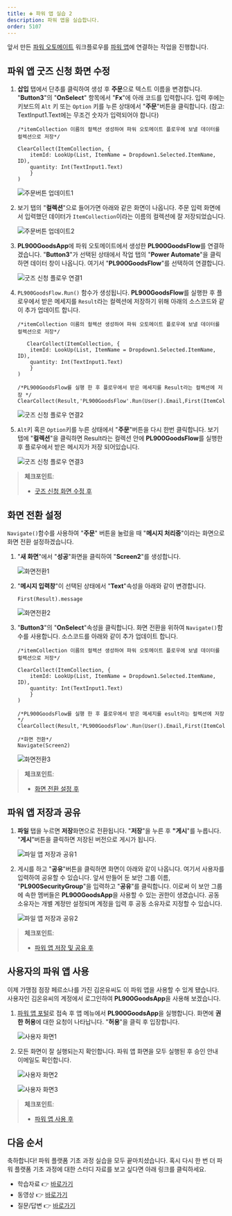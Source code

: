 ```yaml
---
title: ➕ 파워 앱 실습 2
description: 파워 앱을 실습합니다.
order: 5107
---
```


앞서 만든 [파워 오토메이트][pau] 워크플로우를 [파워 앱][pas]에 연결하는 작업을 진행합니다.


## 파워 앱 굿즈 신청 화면 수정 ##

1. **삽입** 탭에서 단추를 클릭하여 생성 후 **주문**으로 텍스트 이름을 변경합니다. "**Button3**"의 "**OnSelect**" 항목에서 "**Fx**"에 아래 코드를 입력합니다. 입력 후에는 키보드의 `Alt` 키 또는 `Option` 키를 누른 상태에서 "**주문**"버튼을 클릭합니다. (참고: TextInput1.Text에는 무조건 숫자가 입력되어야 합니다) 

    ```
    /*itemCollection 이름의 컬렉션 생성하여 파워 오토메이트 플로우에 보낼 데이터를 컬렉션으로 저장*/
    
    ClearCollect(ItemCollection, {
        itemId: LookUp(List, ItemName = Dropdown1.Selected.ItemName, ID),
        quantity: Int(TextInput1.Text)
        }
    )
    ```

    ![주문버튼 업데이트1][image-01]

2. 보기 탭의 "**컬렉션**"으로 들어가면 아래와 같은 화면이 나옵니다. 주문 입력 화면에서 입력했던 데이터가 `ItemCollection`이라는 이름의 컬렉션에 잘 저장되었습니다.

    ![주문버튼 업데이트2][image-02]

3. **PL900GoodsApp**에 파워 오토메이트에서 생성한 **PL900GoodsFlow**를 연결하겠습니다. "**Button3**"가 선택된 상태에서 작업 탭의 "**Power Automate**"을 클릭하면 데이터 창이 나옵니다. 여기서 "**PL900GoodsFlow**"를 선택하여 연결합니다.

    ![굿즈 신청 플로우 연결1][image-03]

4. `PL900GoodsFlow.Run()` 함수가 생성됩니다. **PL900GoodsFlow**를 실행한 후 플로우에서 받은 메세지를 `Result`라는 컬렉션에 저장하기 위해 아래의 소스코드와 같이 추가 업데이트 합니다.

    ```
    /*itemCollection 이름의 컬렉션 생성하여 파워 오토메이트 플로우에 보낼 데이터를 컬렉션으로 저장*/

       ClearCollect(ItemCollection, {
        itemId: LookUp(List, ItemName = Dropdown1.Selected.ItemName, ID),
        quantity: Int(TextInput1.Text)
        }
    )

    /*PL900GoodsFlow를 실행 한 후 플로우에서 받은 메세지를 Result라는 컬렉션에 저장 */
    ClearCollect(Result,'PL900GoodsFlow'.Run(User().Email,First(ItemCollection).itemId,First(ItemCollection).quantity))

    ```

    ![굿즈 신청 플로우 연결2][image-04]

5. `Alt`키 혹은 `Option`키를 누른 상태에서 "**주문**"버튼을 다시 한번 클릭합니다. 보기 탭에 "**컬렉션**"을 클릭하면 Result라는 컬렉션 안에 **PL900GoodsFlow**를 실행한 후 플로우에서 받은 메시지가 저장 되어있습니다.

    ![굿즈 신청 플로우 연결3][image-05]

> **체크포인트**:
> 
> * [굿즈 신청 화면 수정 후](https://aka.ms/fdk/workshop/checkin/20)


## 화면 전환 설정 ##

`Navigate()`함수를 사용하여 "**주문**" 버튼을 눌렀을 때 "**메시지 처리중**"이라는 화면으로 화면 전환 설정하겠습니다.

1. "**새 화면**"에서 "**성공**"화면을 클릭하여 "**Screen2**"를 생성합니다.

    ![화면전환1][image-06]

2. "**메시지 입력창**"이 선택된 상태에서 "**Text**"속성을 아래와 같이 변경합니다.

    ```
    First(Result).message
    ```

    ![화면전환2][image-07]

3. "**Button3**"의 "**OnSelect**"속성을 클릭합니다. 화면 전환을 위하여 `Navigate()`함수를 사용합니다. 소스코드를 아래와 같이 추가 업데이트 합니다.

    ```
   /*itemCollection 이름의 컬렉션 생성하여 파워 오토메이트 플로우에 보낼 데이터를 컬렉션으로 저장*/

    ClearCollect(ItemCollection, {
        itemId: LookUp(List, ItemName = Dropdown1.Selected.ItemName, ID),
        quantity: Int(TextInput1.Text)
        }
    )

    /*PL900GoodsFlow를 실행 한 후 플로우에서 받은 메세지를 esult라는 컬렉션에 저장 */
    ClearCollect(Result,'PL900GoodsFlow'.Run(User().Email,First(ItemCollection).itemId,First(ItemCollection).quantity))

    /*화면 전환*/
    Navigate(Screen2)

    ```

    ![화면전환3][image-08]

> **체크포인트**:
> 
> * [화면 전환 설정 후](https://aka.ms/fdk/workshop/checkin/21)

## 파워 앱 저장과 공유 ##

1. **파일** 탭을 누르면 **저장**화면으로 전환됩니다. "**저장**"을 누른 후 **"게시**"를 누릅니다. "**게시**"버튼을 클릭하면 저장된 버전으로 게시가 됩니다.

    ![파일 앱 저장과 공유1][image-09]

2. 게시를 하고 "**공유**"버튼을 클릭하면 화면이 아래와 같이 나옵니다. 여기서 사용자를 입력하여 공유할 수 있습니다. 앞서 만들어 둔 보안 그룹 이름, "**PL900SecurityGroup**"을 입력하고 "**공유**"를 클릭합니다. 이로써 이 보안 그룹에 속한 멤버들은 **PL900GoodsApp**을 사용할 수 있는 권한이 생겼습니다. 공동 소유자는 개별 계정만 설정되며 계정을 입력 후 공동 소유자로 지정할 수 있습니다.

    ![파일 앱 저장과 공유2][image-10]

> **체크포인트**:
> 
> * [파워 앱 저장 및 공유 후](https://aka.ms/fdk/workshop/checkin/22)

## 사용자의 파워 앱 사용 ##

이제 가맹점 점장 페르소나를 가진 김온유씨도 이 파워 앱을 사용할 수 있게 됐습니다. 사용자인 김온유씨의 계정에서 로그인하여 **PL900GoodsApp**을 사용해 보겠습니다.

1. [파워 앱 포털][pas]로 접속 후 앱 메뉴에서 **PL900GoodsApp**을 실행합니다. 화면에 **권한 허용**에 대한 요청이 나타납니다. "**허용**"을 클릭 후 입장합니다.

    ![사용자 화면1][image-11]

2. 모든 화면이 잘 실행되는지 확인합니다. 파워 앱 화면을 모두 실행된 후 승인 안내 이메일도 확인합니다.

    ![사용자 화면2][image-12]

    ![사용자 화면3][image-13]

> **체크포인트**:
> 
> * [파워 앱 사용 후](https://aka.ms/fdk/workshop/checkin/23)


## 다음 순서 ##

축하합니다! 파워 플랫폼 기초 과정 실습을 모두 끝마치셨습니다. 혹시 다시 한 번 더 파워 플랫폼 기초 과정에 대한 스터디 자료를 보고 싶다면 아래 링크를 클릭하세요.

* 학습자료 👉 [바로가기][fdk pl900 materials]
* 동영상 👉 [바로가기][fdk pl900 playlist]
* 질문/답변 👉 [바로가기][fdk discussion]


[image-01]: ../../images/workshops/power-apps-2-01.png
[image-02]: ../../images/workshops/power-apps-2-02.png
[image-03]: ../../images/workshops/power-apps-2-03.png
[image-04]: ../../images/workshops/power-apps-2-04.png
[image-05]: ../../images/workshops/power-apps-2-05.png
[image-06]: ../../images/workshops/power-apps-2-06.png
[image-07]: ../../images/workshops/power-apps-2-07.png
[image-08]: ../../images/workshops/power-apps-2-08.png
[image-09]: ../../images/workshops/power-apps-2-09.png
[image-10]: ../../images/workshops/power-apps-2-10.png
[image-11]: ../../images/workshops/power-apps-2-11.png
[image-12]: ../../images/workshops/power-apps-2-12.png
[image-13]: ../../images/workshops/power-apps-2-13.png


[pas]: https://powerapps.microsoft.com/ko-kr/?WT.mc_id=power-34890-juyoo
[pau]: https://flow.microsoft.com/ko-kr/?WT.mc_id=power-34890-juyoo

[fdk discussion]: https://github.com/fusiondevkr/blog/discussions

[fdk pl900 materials]: https://aka.ms/fdk/pl900/materials
[fdk pl900 playlist]: https://www.youtube.com/playlist?list=PL5_dhZuHiVhJNUJA00WVwrVfKPgi35CqI
